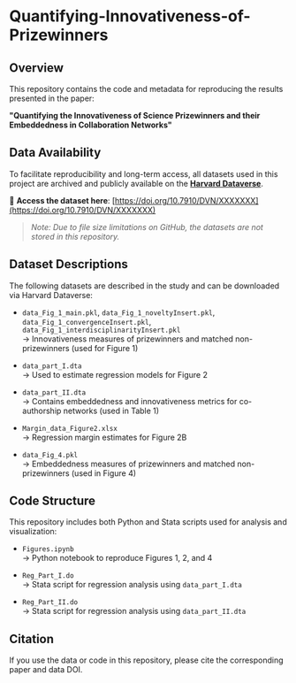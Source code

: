 # Quantifying-Innovativeness-of-Prizewinners

## Overview
This repository contains the code and metadata for reproducing the results presented in the paper:

**"Quantifying the Innovativeness of Science Prizewinners and their Embeddedness in Collaboration Networks"**

## Data Availability
To facilitate reproducibility and long-term access, all datasets used in this project are archived and publicly available on the **[Harvard Dataverse](https://dataverse.harvard.edu/)**.

📂 **Access the dataset here**: [https://doi.org/10.7910/DVN/XXXXXXX](https://doi.org/10.7910/DVN/XXXXXXX)  

> *Note: Due to file size limitations on GitHub, the datasets are not stored in this repository.*

## Dataset Descriptions
The following datasets are described in the study and can be downloaded via Harvard Dataverse:

- `data_Fig_1_main.pkl`, `data_Fig_1_noveltyInsert.pkl`, `data_Fig_1_convergenceInsert.pkl`, `data_Fig_1_interdisciplinarityInsert.pkl`  
  → Innovativeness measures of prizewinners and matched non-prizewinners (used for Figure 1)

- `data_part_I.dta`  
  → Used to estimate regression models for Figure 2

- `data_part_II.dta`  
  → Contains embeddedness and innovativeness metrics for co-authorship networks (used in Table 1)

- `Margin_data_Figure2.xlsx`  
  → Regression margin estimates for Figure 2B

- `data_Fig_4.pkl`  
  → Embeddedness measures of prizewinners and matched non-prizewinners (used in Figure 4)

## Code Structure
This repository includes both Python and Stata scripts used for analysis and visualization:

- `Figures.ipynb`  
  → Python notebook to reproduce Figures 1, 2, and 4

- `Reg_Part_I.do`  
  → Stata script for regression analysis using `data_part_I.dta`

- `Reg_Part_II.do`  
  → Stata script for regression analysis using `data_part_II.dta`

## Citation
If you use the data or code in this repository, please cite the corresponding paper and data DOI.



